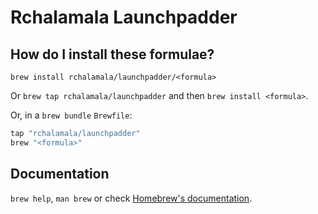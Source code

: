 # Rchalamala Launchpadder

## How do I install these formulae?

`brew install rchalamala/launchpadder/<formula>`

Or `brew tap rchalamala/launchpadder` and then `brew install <formula>`.

Or, in a `brew bundle` `Brewfile`:

```ruby
tap "rchalamala/launchpadder"
brew "<formula>"
```

## Documentation

`brew help`, `man brew` or check [Homebrew's documentation](https://docs.brew.sh).
